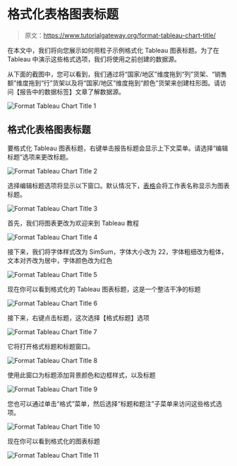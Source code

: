# 格式化表格图表标题

> 原文：<https://www.tutorialgateway.org/format-tableau-chart-title/>

在本文中，我们将向您展示如何用粒子示例格式化 Tableau 图表标题。为了在 Tableau 中演示这些格式选项，我们将使用之前创建的数据源。

从下面的截图中，您可以看到，我们通过将“国家/地区”维度拖到“列”货架、“销售额”维度拖到“行”货架以及将“国家/地区”维度拖到“颜色”货架来创建柱形图。请访问【报告中的数据标签】文章了解数据源。

![Format Tableau Chart Title 1](img/597c98a10009d6b0a28631660fad8386.png)

## 格式化表格图表标题

要格式化 Tableau 图表标题，右键单击报告标题会显示上下文菜单。请选择“编辑标题”选项来更改标题。

![Format Tableau Chart Title 2](img/8001d212b8710f4e410d1d70f6c0c18a.png)

选择编辑标题选项将显示以下窗口。默认情况下，[表格](https://www.tutorialgateway.org/tableau/)会将工作表名称显示为图表标题。

![Format Tableau Chart Title 3](img/2bec4d4ed4ce15f0af595af0af0ceac8.png)

首先，我们将图表更改为欢迎来到 Tableau 教程

![Format Tableau Chart Title 4](img/f937762c941490462a9e6ceb9a3943bd.png)

接下来，我们将字体样式改为 SimSum，字体大小改为 22，字体粗细改为粗体，文本对齐改为居中，字体颜色改为红色

![Format Tableau Chart Title 5](img/bbd1155acb4bb7023618c30cde11ffb5.png)

现在你可以看到格式化的 Tableau 图表标题，这是一个整洁干净的标题

![Format Tableau Chart Title 6](img/f1a0a47492e056c76c6109c1625e7e28.png)

接下来，右键点击标题，这次选择【格式标题】选项

![Format Tableau Chart Title 7](img/8584dab29834e7f2e17926b5c4abb333.png)

它将打开格式标题和标题窗口。

![Format Tableau Chart Title 8](img/00c1bd491a7a744f5716adb62b901060.png)

使用此窗口为标题添加背景颜色和边框样式，以及标题

![Format Tableau Chart Title 9](img/a1721a87bb386f8d4e34c81df20ece9a.png)

您也可以通过单击“格式”菜单，然后选择“标题和题注”子菜单来访问这些格式选项。

![Format Tableau Chart Title 10](img/a3ec8bb77768bbb231861b4b98e44192.png)

现在你可以看到格式化的图表标题

![Format Tableau Chart Title 11](img/ee0fe3783fe7eff66d57f3306e2816f8.png)